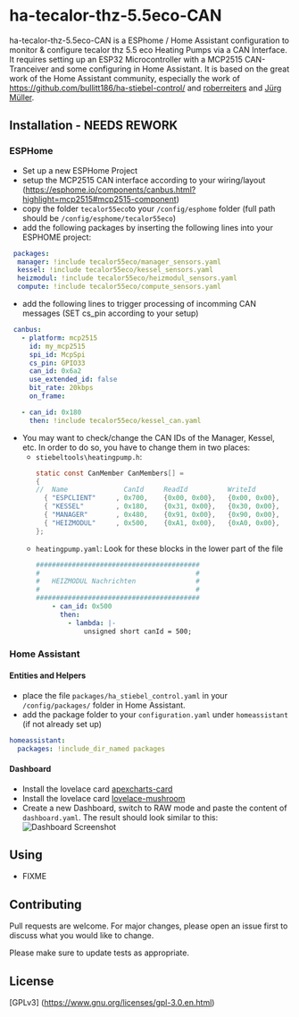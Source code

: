 # ha-tecalor-thz-5.5eco-CAN

ha-tecalor-thz-5.5eco-CAN is a ESPhome / Home Assistant configuration to monitor & configure tecalor thz 5.5 eco Heating Pumps via a CAN Interface.
It requires setting up an ESP32 Microcontroller with a MCP2515 CAN-Tranceiver and some configuring in Home Assistant.
It is based on the great work of the Home Assistant community, especially the work of https://github.com/bullitt186/ha-stiebel-control/ and [roberreiters](https://community.home-assistant.io/t/configured-my-esphome-with-mcp2515-can-bus-for-stiebel-eltron-heating-pump/366053) and [Jürg Müller](http://juerg5524.ch/list_data.php).

## Installation - NEEDS REWORK


### ESPHome
* Set up a new ESPHome Project
* setup the MCP2515 CAN interface according to your wiring/layout (https://esphome.io/components/canbus.html?highlight=mcp2515#mcp2515-component) 
* copy the folder `tecalor55eco`to your `/config/esphome` folder (full path should be `/config/esphome/tecalor55eco`)
* add the following packages by inserting the following lines into your ESPHOME project:
 ```yaml
  packages:
   manager: !include tecalor55eco/manager_sensors.yaml
   kessel: !include tecalor55eco/kessel_sensors.yaml
   heizmodul: !include tecalor55eco/heizmodul_sensors.yaml
   compute: !include tecalor55eco/compute_sensors.yaml
 ```
* add the following lines to trigger processing of incomming CAN messages (SET cs_pin according to your setup)
 ```yaml
  canbus:
    - platform: mcp2515
      id: my_mcp2515
      spi_id: McpSpi
      cs_pin: GPIO33
      can_id: 0x6a2
      use_extended_id: false
      bit_rate: 20kbps
      on_frame:

    - can_id: 0x180
      then: !include tecalor55eco/kessel_can.yaml
 ```


* You may want to check/change the CAN IDs of the Manager, Kessel, etc. In order to do so, you have to change them in two places:
  * `stiebeltools\heatingpump.h`:
    ```c
    static const CanMember CanMembers[] =
    {
    //  Name              CanId     ReadId          WriteId         ConfirmationID
      { "ESPCLIENT"     , 0x700,    {0x00, 0x00},   {0x00, 0x00},   {0xE2, 0x00}}, //The ESP Home Client, thus no valid read/write IDs
      { "KESSEL"        , 0x180,    {0x31, 0x00},   {0x30, 0x00},   {0x00, 0x00}},
      { "MANAGER"       , 0x480,    {0x91, 0x00},   {0x90, 0x00},   {0x00, 0x00}},
      { "HEIZMODUL"     , 0x500,    {0xA1, 0x00},   {0xA0, 0x00},   {0x00, 0x00}}
    };
    ```
  * `heatingpump.yaml`: Look for these blocks in the lower part of the file
    ```yaml
    #########################################
    #                                       #
    #   HEIZMODUL Nachrichten               #
    #                                       #
    #########################################
        - can_id: 0x500
          then:
            - lambda: |-
                unsigned short canId = 500;
    ```

### Home Assistant
#### Entities and Helpers
* place the file `packages/ha_stiebel_control.yaml` in your `/config/packages/` folder in Home Assistant.
* add the package folder to your `configuration.yaml` under `homeassistant` (if not already set up)
```yaml
homeassistant:
  packages: !include_dir_named packages
```
#### Dashboard
* Install the lovelace card [apexcharts-card](https://github.com/RomRider/apexcharts-card)
* Install the lovelace card [lovelace-mushroom](https://github.com/piitaya/lovelace-mushroom)
* Create a new Dashboard, switch to RAW mode and paste the content of `dashboard.yaml`. The result should look similar to this:
![Dashboard Screenshot](assets/img/dashboard.jpg "Dashboard Screenshot")

## Using
* FIXME

## Contributing

Pull requests are welcome. For major changes, please open an issue first
to discuss what you would like to change.

Please make sure to update tests as appropriate.

## License

[GPLv3] (https://www.gnu.org/licenses/gpl-3.0.en.html)
